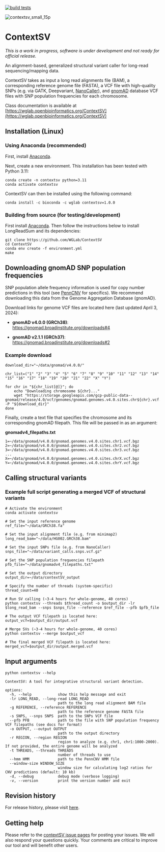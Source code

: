 
[![build
tests](https://github.com/WGLab/ContextSV/actions/workflows/build-tests.yml/badge.svg)](https://github.com/WGLab/ContextSV/actions/workflows/build-tests.yml)

![contextsv_small_15p](https://github.com/WGLab/ContextSV/assets/14855676/79d70c76-a34a-472e-a14c-e49489ae0f09)

# ContextSV
_This is a work in progress, software is under development and not ready for official release._

An alignment-based, generalized structural variant caller for long-read
sequencing/mapping data.

ContextSV takes as input a long read alignments file (BAM), a 
corresponding reference genome file (FASTA), a VCF file with high-quality SNPs 
 (e.g. via GATK, Deepvariant, [NanoCaller](https://github.com/WGLab/NanoCaller)), and [gnomAD](https://gnomad.broadinstitute.org/downloads) database
 VCF files with SNP population frequencies for each chromosome.

Class documentation is available at [https://wglab.openbioinformatics.org/ContextSV](https://wglab.openbioinformatics.org/ContextSV)

## Installation (Linux)
### Using Anaconda (recommended)
First, install [Anaconda](https://www.anaconda.com/).

Next, create a new environment. This installation has been tested with Python 3.11:

```
conda create -n contextsv python=3.11
conda activate contextsv
```

ContextSV can then be installed using the following command:

```
conda install -c bioconda -c wglab contextsv=1.0.0
```

### Building from source (for testing/development)
First install [Anaconda](https://www.anaconda.com/). Then follow the instructions below to install LongReadSum and its dependencies:

```
git clone https://github.com/WGLab/ContextSV
cd ContextSV
conda env create -f environment.yml
make
```

## Downloading gnomAD SNP population frequencies
SNP population allele frequency
information is used for copy number predictions in this tool (see
[PennCNV](http://www.genome.org/cgi/doi/10.1101/gr.6861907) for specifics). We
recommend downloading this data from the Genome Aggregation Database (gnomAD).

Download links for genome VCF files are located here (last updated April 3,
2024):

 - **gnomAD v4.0.0 (GRCh38)**: https://gnomad.broadinstitute.org/downloads#4

 - **gnomAD v2.1.1 (GRCh37)**: https://gnomad.broadinstitute.org/downloads#2


### Example download
```
download_dir="~/data/gnomad/v4.0.0/"

chr_list=("1" "2" "3" "4" "5" "6" "7" "8" "9" "10" "11" "12" "13" "14" "15" "16" "17" "18" "19" "20" "21" "22" "X" "Y")

for chr in "${chr_list[@]}"; do
    echo "Downloading chromosome ${chr}..."
    wget "https://storage.googleapis.com/gcp-public-data--gnomad/release/4.0/vcf/genomes/gnomad.genomes.v4.0.sites.chr${chr}.vcf.bgz" -P "${download_dir}"
done
```

Finally, create a text file that specifies the chromosome and its corresponding
gnomAD filepath. This file will be passed in as an argument:

**gnomadv4_filepaths.txt**
```
1=~/data/gnomad/v4.0.0/gnomad.genomes.v4.0.sites.chr1.vcf.bgz
2=~/data/gnomad/v4.0.0/gnomad.genomes.v4.0.sites.chr2.vcf.bgz
3=~/data/gnomad/v4.0.0/gnomad.genomes.v4.0.sites.chr3.vcf.bgz
...
X=~/data/gnomad/v4.0.0/gnomad.genomes.v4.0.sites.chrX.vcf.bgz
Y=~/data/gnomad/v4.0.0/gnomad.genomes.v4.0.sites.chrY.vcf.bgz
```

## Calling structural variants
### Example full script generating a merged VCF of structural variants
```
# Activate the environment
conda activate contextsv

# Set the input reference genome
ref_file="~/data/GRCh38.fa"

# Set the input alignment file (e.g. from minimap2)
long_read_bam="~/data/HG002.GRCh38.bam"

# Set the input SNPs file (e.g. from NanoCaller)
snps_file="~/data/variant_calls.snps.vcf.gz"

# Set the SNP population frequencies filepath
pfb_file="~/data/gnomadv4_filepaths.txt"

# Set the output directory
output_dir=~/data/contextSV_output

# Specify the number of threads (system-specific)
thread_count=40

# Run SV calling (~3-4 hours for whole-genome, 40 cores)
python contextsv --threads $thread_count -o $output_dir -lr $long_read_bam --snps $snps_file --reference $ref_file --pfb $pfb_file

# The output VCF filepath is located here:
output_vcf=$output_dir/output.vcf

# Merge SVs (~3-4 hours for whole-genome, 40 cores)
python contextsv --merge $output_vcf

# The final merged VCF filepath is located here:
merged_vcf=$output_dir/output.merged.vcf
```

## Input arguments

```
python contextsv --help

ContextSV: A tool for integrative structural variant detection.

options:
  -h, --help            show this help message and exit
  -lr LONG_READ, --long-read LONG_READ
                        path to the long read alignment BAM file
  -g REFERENCE, --reference REFERENCE
                        path to the reference genome FASTA file
  -s SNPS, --snps SNPS  path to the SNPs VCF file
  --pfb PFB             path to the file with SNP population frequency VCF filepaths (see docs for format)
  -o OUTPUT, --output OUTPUT
                        path to the output directory
  -r REGION, --region REGION
                        region to analyze (e.g. chr1, chr1:1000-2000). If not provided, the entire genome will be analyzed
  -t THREADS, --threads THREADS
                        number of threads to use
  --hmm HMM             path to the PennCNV HMM file
  --window-size WINDOW_SIZE
                        window size for calculating log2 ratios for CNV predictions (default: 10 kb)
  -d, --debug           debug mode (verbose logging)
  -v, --version         print the version number and exit
```

## Revision history
For release history, please visit [here](https://github.com/WGLab/ContextSV/releases). 

## Getting help
Please refer to the [contextSV issue pages](https://github.com/WGLab/ContextSV/issues) for posting your issues. We will also respond your questions quickly. Your comments are critical to improve our tool and will benefit other users.
